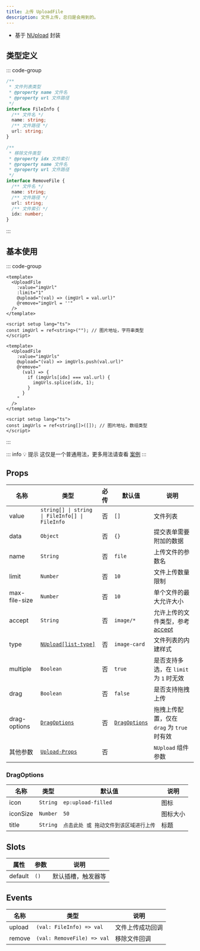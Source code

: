 ```yaml
---
title: 上传 UploadFile
description: 文件上传，总归是会用到的。
---
```


- 基于 [NUpload](https://www.naiveui.com/zh-CN/os-theme/components/upload) 封装

## 类型定义

::: code-group

```ts [绑定的文件列表类型]
/**
 * 文件列表类型
 * @property name 文件名
 * @property url 文件路径
 */
interface FileInfo {
  /** 文件名 */
  name: string;
  /** 文件路径 */
  url: string;
}
```

```ts [移除文件返回的类型]
/**
 * 移除文件类型
 * @property idx 文件索引
 * @property name 文件名
 * @property url 文件路径
 */
interface RemoveFile {
  /** 文件名 */
  name: string;
  /** 文件路径 */
  url: string;
  /** 文件索引 */
  idx: number;
}
```

:::

## 基本使用

::: code-group

```vue [单文件上传]
<template>
  <UploadFile
    :value="imgUrl"
    :limit="1"
    @upload="(val) => (imgUrl = val.url)"
    @remove="imgUrl = ''"
  />
</template>

<script setup lang="ts">
const imgUrl = ref<string>(""); // 图片地址，字符串类型
</script>
```

```vue [多文件上传]
<template>
  <UploadFile
    :value="imgUrls"
    @upload="(val) => imgUrls.push(val.url)"
    @remove="
      (val) => {
        if (imgUrls[idx] === val.url) {
          imgUrls.splice(idx, 1);
        }
      }
    "
  />
</template>

<script setup lang="ts">
const imgUrls = ref<string[]>([]); // 图片地址，数组类型
</script>
```

:::

::: info 💡 提示
这仅是一个普通用法，更多用法请查看 [ 案例](https://gitee.com/zimo493/vue3-naiveui-admin/blob/main/src/views/demo/upload.vue)
:::

## Props

| 名称 | 类型 | 必传 | 默认值 | 说明 |
| --- | --- | :--: | --- | --- |
| value | `string[] \| string \| FileInfo[] \| FileInfo` | 否 | `[]` | 文件列表 |
| data | `Object` | 否 | `{}` | 提交表单需要附加的数据 |
| name | `String` | 否 | `file` | 上传文件的参数名 |
| limit | `Number` | 否 | `10` | 文件上传数量限制 |
| max-file-size | `Number` | 否 | `10` | 单个文件的最大允许大小 |
| accept | `String` | 否 | `image/*` | 允许上传的文件类型，参考 [accept](https://developer.mozilla.org/en-US/docs/Web/HTML/Reference/Elements/input/file#accept) |
| type | [`NUpload[list-type]`](/components/form-pro#上传类型-uploadtype) | 否 | `image-card` | 文件列表的内建样式 |
| multiple | `Boolean` | 否 | `true` | 是否支持多选，在 `limit` 为 `1` 时无效 |
| drag | `Boolean` | 否 | `false` | 是否支持拖拽上传 |
| drag-options | [`DragOptions`](/components/upload-file#dragoptions) | 否 | [`DragOptions`](/components/upload-file#dragoptions) | 拖拽上传配置，仅在 `drag` 为 `true` 时有效 |
| 其他参数 | [`Upload-Props`](https://www.naiveui.com/zh-CN/os-theme/components/upload#Upload-Props) | 否 | | `NUpload` 组件参数 |

### DragOptions

| 名称 | 类型 | 默认值 | 说明 |
| --- | --- | --- | --- |
| icon | `String` | `ep:upload-filled` | 图标 |
| iconSize | `Number` | `50` | 图标大小 |
| title | `String` | `点击此处 或 拖动文件到该区域进行上传` | 标题 |

## Slots

| 属性 | 参数 | 说明 |
| --- | --- | --- |
| default | `()` | 默认插槽，触发器等 |

## Events

| 名称 | 类型 | 说明 |
| --- | --- | --- |
| upload | `(val: FileInfo) => val` | 文件上传成功回调 |
| remove | `(val: RemoveFile) => val` | 移除文件回调 |
